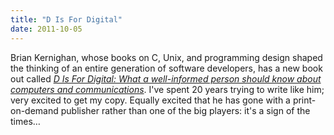 ```yaml
---
title: "D Is For Digital"
date: 2011-10-05
---
```

Brian Kernighan, whose books on C, Unix, and programming design shaped the thinking of an entire generation of software developers, has a new book out called <a href="https://www.createspace.com/3654536"><em>D Is For Digital: What a well-informed person should know about computers and communications</em></a>. I've spent 20 years trying to write like him; very excited to get my copy. Equally excited that he has gone with a print-on-demand publisher rather than one of the big players: it's a sign of the times…
